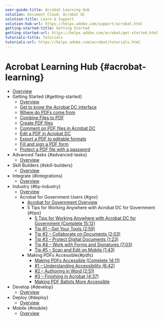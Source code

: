 ```yaml
---
user-guide-title: Acrobat Learning Hub
solution: Document Cloud, Acrobat DC
solution-title: Learn & Support
solution-hub-url: https://helpx.adobe.com/support/acrobat.html
getting-started-title: Getting Started
getting-started-url: https://helpx.adobe.com/acrobat/get-started.html
tutorials-title: Tutorials
tutorials-url: https://helpx.adobe.com/acrobat/tutorials.html
---
```


# Acrobat Learning Hub {#acrobat-learning}

+ [Overview](overview.md)
+ Getting Started {#getting-started}
  + [Overview](getting-started/getting-started-overview.md)
  + [Get to know the Acrobat DC interface](getting-started/get-to-know-the-acrobat-dc-interface.md)
  + [Where do PDFs come from](getting-started/where-do-pdfs-come-from.md)
  + [Combine Files to PDF](getting-started/combine-to-pdf.md)
  + [Create PDF files](getting-started/create-pdf.md)
  + [Comment on PDF files in Acrobat DC](getting-started/comment-on-pdf-files.md)
  + [Edit a PDF in Acrobat DC](getting-started/edit-pdf.md)
  + [Export a PDF to editable formats](getting-started/export-pdf.md)
  + [Fill and sign a PDF form](getting-started/fill-and-sign.md)
  + [Protect a PDF file with a password](getting-started/password-protect.md)
+ Advanced Tasks {#advanced-tasks}
  + [Overview](advanced-tasks/advanced-tasks-overview.md)
+ Skill Builders {#skill-builders}
  + [Overview](skill-builder/skill-builder-overview.md)
+ Integrate {#integrations}
  + [Overview](integrate/integrate-overview.md)
+ Industry {#by-industry}
  + [Overview](industry/industry-overview.md)
  + Acrobat for Government Users {#gov}
    + [Acrobat for Government Overview](industry/gov/gov-overview.md)
    + 5 Tips for Working Anywhere with Acrobat DC for Government {#tips}
      + [5 Tips for Working Anywhere with Acrobat DC for Government (Complete 15:12)](industry/gov/5-tips-for-working-anywhere-with-acrobat-dc-for-government.md) 
      + [Tip #1 – Get Your Tools (2:59)](industry/gov/get-your-tools.md)
      + [Tip #2 – Collaborate on Documents (2:03)](industry/gov/collaborate-on-documents.md)
      + [Tip #3 – Protect Digital Documents (1:23)](industry/gov/protect-digital-documents.md)
      + [Tip #4 – Work with Forms and Signatures (7:03)](industry/gov/work-with-forms-and-signatures.md)
      + [Tip #5 – Scan and Edit on Mobile (1:43)](industry/gov/scan-and-edit-on-mobile.md)
    + Making PDFs Accessible{#pdfs}
      + [Making PDFs Accessible (Complete 14:11)](industry/gov/making-pdfs-accessible.md)
      + [#1 – Understanding Accessibility (6:42)](industry/gov/understanding-accessibility.md)
      + [#2 – Authoring in Word (2:51)](industry/gov/authoring-in-word.md)
      + [#3 – Finishing in Acrobat (4:37)](industry/gov/finishing-in-acrobat.md)
      + [Making PDF Ballots More Accessible](industry/gov/making-pdf-ballots-accessible.md)
+ Develop {#develop}
  + [Overview](develop/develop-overview.md)
+ Deploy {#deploy}
  + [Overview](deploy/deploy-overview.md)
+ Mobile {#mobile}
  + [Overview](mobile/mobile-overview.md)